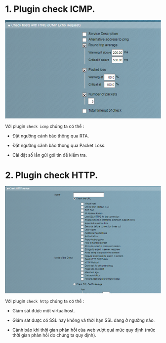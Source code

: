 # 1. Plugin check ICMP.

![plugin-icmp](/images/plugin-icmp.png)

Với plugin `check icmp` chúng ta có thể :

- Đặt ngưỡng cảnh báo thông qua RTA.

- Đặt ngưỡng cảnh báo thông qua Packet Loss.

- Cài đặt số lần gửi gói tin để kiểm tra.

# 2. Plugin check HTTP.

![plugin-http](/images/plugin-http.png)

Với plugin `check http` chúng ta có thể :

- Giám sát được một virtualhost.

- Giám sát được có SSL hay không và thời hạn SSL đang ở ngưỡng nào.

- Cảnh báo khi thời gian phản hồi của web vượt quá mức quy định (mức thời gian phản hồi do chúng ta quy định).